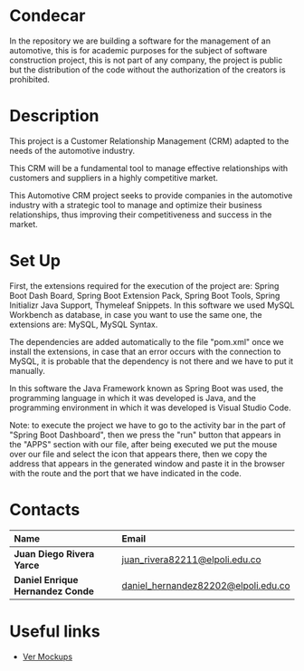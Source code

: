 # Condecar
In the repository we are building a software for the management of an automotive, this is for academic purposes for the subject of software construction project, this is not part of any company, the project is public but the distribution of the code without the authorization of the creators is prohibited.

# Description
This project is a Customer Relationship Management (CRM) adapted to the needs of the automotive industry. 

This CRM will be a fundamental tool to manage effective relationships with customers and suppliers in a highly competitive market.

This Automotive CRM project seeks to provide companies in the automotive industry with a strategic tool to manage and optimize their business relationships, thus improving their competitiveness and success in the market.


# Set Up
First, the extensions required for the execution of the project are: Spring Boot Dash Board, Spring Boot Extension Pack, Spring Boot Tools, Spring Initializr Java Support, Thymeleaf Snippets. In this software we used MySQL Workbench as database, in case you want to use the same one, the extensions are: MySQL, MySQL Syntax. 

The dependencies are added automatically to the file "pom.xml" once we install the extensions, in case that an error occurs with the connection to MySQL, it is probable that the dependency is not there and we have to put it manually.

In this software the Java Framework known as Spring Boot was used, the programming language in which it was developed is Java, and the programming environment in which it was developed is Visual Studio Code.

Note: to execute the project we have to go to the activity bar in the part of "Spring Boot Dashboard", then we press the "run" button that appears in the "APPS" section with our file, after being executed we put the mouse over our file and select the icon that appears there, then we copy the address that appears in the generated window and paste it in the browser with the route and the port that we have indicated in the code.


# Contacts 
|           **Name**                   |             **Email**                 |
|:-------------------------------------|:--------------------------------------|
|   **Juan Diego Rivera Yarce**        |   juan_rivera82211@elpoli.edu.co      | 
|   **Daniel Enrique Hernandez Conde** |   daniel_hernandez82202@elpoli.edu.co |


# Useful links
* [Ver Mockups](https://www.canva.com/design/DAFsmLsL0Rg/NyQvzue1l3TU_pFcynqu5w/view?utm_content=DAFsmLsL0Rg&utm_campaign=designshare&utm_medium=link&utm_source=publishsharelink#1)

